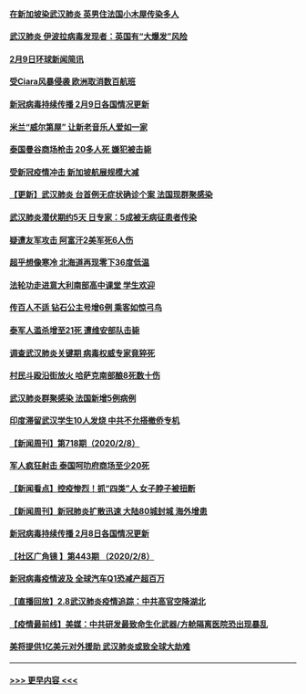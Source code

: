 #### [在新加坡染武汉肺炎 英男住法国小木屋传染多人](../pages/prog202/a102773485.md?t=02101355) 
#### [武汉肺炎 伊波拉病毒发现者：英国有“大爆发”风险](../pages/prog202/a102773474.md?t=02101355) 
#### [2月9日环球新闻简讯](../pages/prog202/a102773390.md?t=02101355) 
#### [受Ciara风暴侵袭 欧洲取消数百航班](../pages/prog202/a102773357.md?t=02101355) 
#### [新冠病毒持续传播 2月9日各国情况更新](../pages/prog202/a102773346.md?t=02101355) 
#### [米兰“威尔第屋” 让新老音乐人爱如一家](../pages/prog202/a102773245.md?t=02101355) 
#### [泰国曼谷商场枪击 20多人死 嫌犯被击毙](../pages/prog202/a102773230.md?t=02101355) 
#### [受新冠疫情冲击 新加坡航展规模大减](../pages/prog202/a102773207.md?t=02101355) 
#### [【更新】武汉肺炎 台首例无症状确诊个案 法国现群聚感染](../pages/prog202/a102770740.md?t=02101355) 
#### [武汉肺炎潜伏期约5天 日专家：5成被无病征患者传染](../pages/prog202/a102773145.md?t=02101355) 
#### [疑遭友军攻击 阿富汗2美军死6人伤](../pages/prog202/a102773140.md?t=02101355) 
#### [超乎想像寒冷 北海道再现零下36度低温](../pages/prog202/a102773122.md?t=02101355) 
#### [法轮功走进意大利南部高中课堂 学生欢迎](../pages/prog202/a102773105.md?t=02101355) 
#### [传百人不适 钻石公主号增6例 乘客如惊弓鸟](../pages/prog202/a102773051.md?t=02101355) 
#### [泰军人滥杀增至21死 遭维安部队击毙](../pages/prog202/a102772913.md?t=02101355) 
#### [调查武汉肺炎关键期 病毒权威专家竟猝死](../pages/prog202/a102773033.md?t=02101355) 
#### [村民斗殴沿街放火 哈萨克南部酿8死数十伤](../pages/prog202/a102772980.md?t=02101355) 
#### [武汉肺炎群聚感染 法国新增5例病例](../pages/prog202/a102772957.md?t=02101355) 
#### [印度滞留武汉学生10人发烧 中共不允搭撤侨专机](../pages/prog202/a102772946.md?t=02101355) 
#### [【新闻周刊】第718期（2020/2/8）](../pages/prog202/a102772921.md?t=02101355) 
#### [军人疯狂射击 泰国呵叻府商场至少20死](../pages/prog202/a102772833.md?t=02101355) 
#### [【新闻看点】控疫惨烈！抓“四类”人 女子脖子被扭断](../pages/prog202/a102772896.md?t=02101355) 
#### [【新闻周刊】新冠肺炎扩散迅速 大陆80城封城 海外增患](../pages/prog202/a102772852.md?t=02101355) 
#### [新冠病毒持续传播 2月8日各国情况更新](../pages/prog202/a102772826.md?t=02101355) 
#### [【社区广角镜  】第443期  （2020/2/8）](../pages/prog202/a102772736.md?t=02101355) 
#### [新冠病毒疫情波及 全球汽车Q1恐减产超百万](../pages/prog202/a102772695.md?t=02101355) 
#### [【直播回放】2.8武汉肺炎疫情追踪：中共高官空降湖北](../pages/prog202/a102772618.md?t=02101355) 
#### [【疫情最前线】美媒：中共研发最致命生化武器/方舱隔离医院恐出现暴乱](../pages/prog202/a102772439.md?t=02101355) 
#### [美将提供1亿美元对外援助 武汉肺炎或致全球大劫难](../pages/prog202/a102772361.md?t=02101355) 

----
#### [ >>> 更早内容 <<< ](../indexes/prog202-earlier.md)
